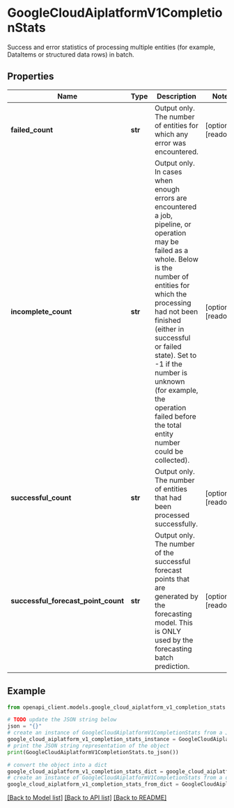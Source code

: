 # GoogleCloudAiplatformV1CompletionStats

Success and error statistics of processing multiple entities (for example, DataItems or structured data rows) in batch.

## Properties

Name | Type | Description | Notes
------------ | ------------- | ------------- | -------------
**failed_count** | **str** | Output only. The number of entities for which any error was encountered. | [optional] [readonly] 
**incomplete_count** | **str** | Output only. In cases when enough errors are encountered a job, pipeline, or operation may be failed as a whole. Below is the number of entities for which the processing had not been finished (either in successful or failed state). Set to -1 if the number is unknown (for example, the operation failed before the total entity number could be collected). | [optional] [readonly] 
**successful_count** | **str** | Output only. The number of entities that had been processed successfully. | [optional] [readonly] 
**successful_forecast_point_count** | **str** | Output only. The number of the successful forecast points that are generated by the forecasting model. This is ONLY used by the forecasting batch prediction. | [optional] [readonly] 

## Example

```python
from openapi_client.models.google_cloud_aiplatform_v1_completion_stats import GoogleCloudAiplatformV1CompletionStats

# TODO update the JSON string below
json = "{}"
# create an instance of GoogleCloudAiplatformV1CompletionStats from a JSON string
google_cloud_aiplatform_v1_completion_stats_instance = GoogleCloudAiplatformV1CompletionStats.from_json(json)
# print the JSON string representation of the object
print(GoogleCloudAiplatformV1CompletionStats.to_json())

# convert the object into a dict
google_cloud_aiplatform_v1_completion_stats_dict = google_cloud_aiplatform_v1_completion_stats_instance.to_dict()
# create an instance of GoogleCloudAiplatformV1CompletionStats from a dict
google_cloud_aiplatform_v1_completion_stats_from_dict = GoogleCloudAiplatformV1CompletionStats.from_dict(google_cloud_aiplatform_v1_completion_stats_dict)
```
[[Back to Model list]](../README.md#documentation-for-models) [[Back to API list]](../README.md#documentation-for-api-endpoints) [[Back to README]](../README.md)


